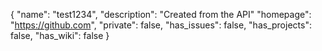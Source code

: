 {
  "name": "test1234",
  "description": "Created from the API"
  "homepage": "https://github.com",
  "private": false,
  "has_issues": false,
  "has_projects": false,
  "has_wiki": false
}

